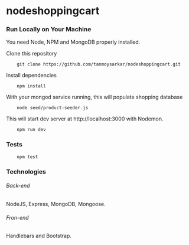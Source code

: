 # nodeshoppingcart



### Run Locally on Your Machine
You need Node, NPM and MongoDB properly installed.

Clone this repository
``` shell
    git clone https://github.com/tanmoysarkar/nodeshoppingcart.git
```

Install dependencies
``` shell
    npm install
```

With your mongod service running, this will populate shopping database
``` shell
    node seed/product-seeder.js 
```
This will start dev server at http://localhost:3000 with Nodemon.
``` shell
    npm run dev
```

### Tests
``` shell
    npm test
```

### Technologies
###### Back-end
NodeJS, Express, MongoDB, Mongoose. 
###### Fron-end
Handlebars and Bootstrap.
